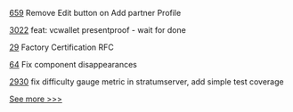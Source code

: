 
[659](https://github.com/hyperledger-labs/business-partner-agent/pull/659) Remove Edit button on Add partner Profile

[3022](https://github.com/hyperledger/aries-framework-go/pull/3022) feat: vcwallet presentproof - wait for done

[29](https://github.com/hyperledger/grid-rfcs/pull/29) Factory Certification RFC

[64](https://github.com/hyperledger-labs/fabric-operations-console/pull/64) Fix component disappearances

[2930](https://github.com/hyperledger/besu/pull/2930) fix difficulty gauge metric in stratumserver, add simple test coverage


[See more >>>](https://start-here.hyperledger.org/pull-requests)
